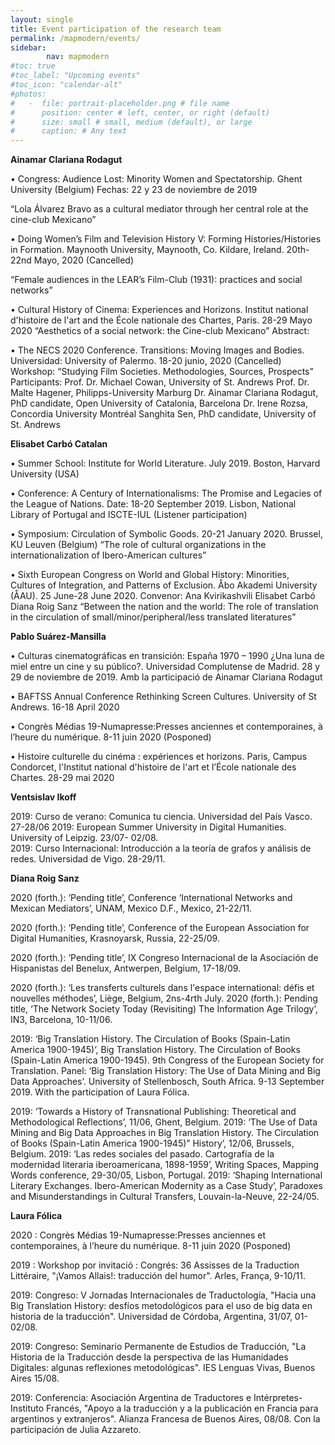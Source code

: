 ```yaml
---
layout: single
title: Event participation of the research team
permalink: /mapmodern/events/
sidebar:
        nav: mapmodern
#toc: true
#toc_label: "Upcoming events"
#toc_icon: "calendar-alt"
#photos:
#   -  file: portrait-placeholder.png # file name
#      position: center # left, center, or right (default)
#      size: small # small, medium (default), or large
#      caption: # Any text
---
```

**Ainamar Clariana Rodagut**

•	Congress: Audience Lost: Minority Women and Spectatorship. Ghent University (Belgium)
Fechas: 22 y 23 de noviembre de 2019

“Lola Álvarez Bravo as a cultural mediator through her central role at the cine-club Mexicano”

•	Doing Women’s Film and Television History V: Forming Histories/Histories in Formation. Maynooth University, Maynooth, Co. Kildare, Ireland. 20th-22nd Mayo, 2020 (Cancelled)

“Female audiences in the LEAR’s Film-Club (1931): practices and social networks”

•	Cultural History of Cinema: Experiences and Horizons. Institut national d'histoire de l'art and the École nationale des Chartes, Paris. 28-29 Mayo 2020
“Aesthetics of a social network: the Cine-club Mexicano”
Abstract:

•	The NECS 2020 Conference. Transitions: Moving Images and Bodies.  Universidad: University of Palermo. 18-20 junio, 2020 (Cancelled)
Workshop: “Studying Film Societies. Methodologies, Sources, Prospects”
Participants:
Prof. Dr. Michael Cowan, University of St. Andrews
Prof. Dr. Malte Hagener, Philipps-University Marburg
Dr. Ainamar Clariana Rodagut, PhD candidate, Open University of Catalonia, Barcelona
Dr. Irene Rozsa, Concordia University Montréal
Sanghita Sen, PhD candidate, University of St. Andrews

**Elisabet Carbó Catalan**

•	Summer School: Institute for World Literature. July 2019. Boston, Harvard University (USA)

•	Conference: A Century of Internationalisms: The Promise and Legacies of the League of Nations. Date: 18-20 September 2019.  Lisbon, National Library of Portugal and ISCTE-IUL  (Listener participation)

•	Symposium: Circulation of Symbolic Goods. 20-21 January 2020. Brussel, KU Leuven (Belgium)
“The role of cultural organizations in the internationalization of Ibero-American cultures”

•	Sixth European Congress on World and Global History: Minorities, Cultures of Integration, and Patterns of Exclusion. Åbo Akademi University (ÅAU). 25 June-28 June 2020.
Convenor:
Ana Kvirikashvili
Elisabet Carbó
Diana Roig Sanz
“Between the nation and the world: The role of translation in the circulation of small/minor/peripheral/less translated literatures”

**Pablo Suárez-Mansilla**

•	Culturas cinematográficas en transición: España 1970 – 1990 ¿Una luna de miel entre un cine y su público?. Universidad Complutense de Madrid. 28 y 29 de noviembre de 2019. Amb la participació de Ainamar Clariana Rodagut

•	BAFTSS Annual Conference Rethinking Screen Cultures. University of St Andrews. 16-18 April 2020

•	Congrès Médias 19-Numapresse:Presses anciennes et contemporaines, à l’heure du numérique. 8-11 juin 2020 (Posponed)

•	Histoire culturelle du cinéma : expériences et horizons. Paris, Campus Condorcet, l'Institut national d'histoire de l'art et l’École nationale des Chartes. 28-29 mai 2020

**Ventsislav Ikoff**

2019: Curso de  verano: Comunica tu ciencia. Universidad del País Vasco. 27-28/06
2019: European Summer University in Digital Humanities. University of Leipzig. 23/07- 02/08.  
2019: Curso Internacional: Introducción a la teoría de grafos y análisis de redes. Universidad de Vigo. 28-29/11.

**Diana Roig Sanz**

2020 (forth.): ‘Pending title’, Conference ‘International Networks and Mexican Mediators’, UNAM, Mexico D.F., Mexico, 21-22/11.

2020 (forth.): ‘Pending title’, Conference of the European Association for Digital Humanities, Krasnoyarsk, Russia, 22-25/09.

2020 (forth.): ‘Pending title’, IX Congreso Internacional de la Asociación de Hispanistas del Benelux, Antwerpen, Belgium, 17-18/09.

2020 (forth.): ‘Les transferts culturels dans l'espace international: défis
et nouvelles méthodes’, Liège, Belgium, 2ns-4rth July.
2020 (forth.): Pending title, ‘The Network Society Today (Revisiting) The Information Age Trilogy’, IN3, Barcelona, 10-11/06.

2019: ‘Big Translation History. The Circulation of Books (Spain-Latin America 1900-1945)‘, Big Translation History. The Circulation of Books (Spain-Latin America 1900-1945). 9th Congress of the European Society for Translation. Panel: ‘Big Translation History: The Use of Data Mining and Big Data Approaches’. University of Stellenbosch, South Africa. 9-13 September 2019. With the participation of Laura Fólica.

2019: ‘Towards a History of Transnational Publishing: Theoretical and Methodological Reflections’, 11/06, Ghent, Belgium.
2019: ‘The Use of Data Mining and Big Data Approaches in Big Translation History. The Circulation of Books (Spain-Latin America 1900-1945)” History’, 12/06, Brussels, Belgium.
2019: ‘Las redes sociales del pasado. Cartografía de la modernidad literaria iberoamericana, 1898-1959’, Writing Spaces, Mapping Words conference, 29-30/05, Lisbon, Portugal.
2019: ‘Shaping International Literary Exchanges. Ibero-American Modernity as a Case Study’, Paradoxes and Misunderstandings in Cultural Transfers, Louvain-la-Neuve, 22-24/05.

**Laura Fólica**

2020 : Congrès Médias 19-Numapresse:Presses anciennes et contemporaines, à l’heure du numérique. 8-11 juin 2020 (Posponed)

2019 : Workshop por invitació : Congrés: 36 Assisses de la Traduction Littéraire, "¡Vamos Allais!: traducción del humor". Arles, França, 9-10/11.

2019: Congreso: V Jornadas Internacionales de Traductología, "Hacia una Big Translation History: desfíos metodológicos para el uso de big data en historia de la traducción". Universidad de Córdoba, Argentina, 31/07, 01-02/08.

2019: Congreso: Seminario Permanente de Estudios de Traducción, "La Historia de la Traducción desde la perspectiva de las Humanidades Digitales: algunas reflexiones metodológicas". IES Lenguas Vivas, Buenos Aires	 15/08.

2019: Conferencia: Asociación Argentina de Traductores e Intérpretes-Instituto Francés, "Apoyo a la traducción y a la publicación en Francia para argentinos y extranjeros". Alianza Francesa de Buenos Aires, 08/08. Con la participación de Julia Azzareto.
